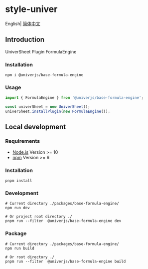 # style-univer

English| [简体中文](./README-zh.md)

## Introduction

UniverSheet Plugin FormulaEngine

### Installation

```shell
npm i @univerjs/base-formula-engine
```

### Usage

```js
import { FormulaEngine } from '@univerjs/base-formula-engine';

const univerSheet = new UniverSheet();
univerSheet.installPlugin(new FormulaEngine());
```

## Local development

### Requirements

-   [Node.js](https://nodejs.org/en/) Version >= 10
-   [npm](https://www.npmjs.com/) Version >= 6

### Installation

```
pnpm install
```

### Development

```
# Current directory ./packages/base-formula-engine/
npm run dev

# Or project root directory ./
pnpm run --filter  @univerjs/base-formula-engine dev
```

### Package

```
# Current directory ./packages/base-formula-engine/
npm run build

# Or root directory ./
pnpm run --filter  @univerjs/base-formula-engine build
```
